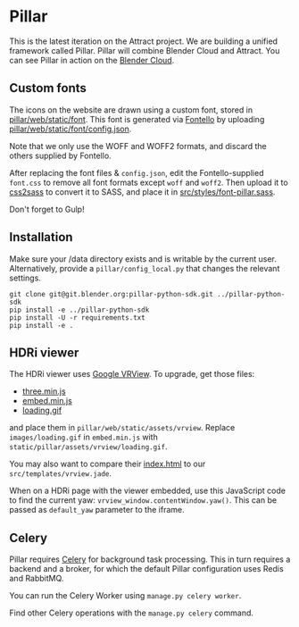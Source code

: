 Pillar
======

This is the latest iteration on the Attract project. We are building a unified
framework called Pillar. Pillar will combine Blender Cloud and Attract. You
can see Pillar in action on the [Blender Cloud](https://cloud.bender.org).

## Custom fonts

The icons on the website are drawn using a custom font, stored in
[pillar/web/static/font](pillar/web/static/font).
This font is generated via [Fontello](http://fontello.com/) by uploading
[pillar/web/static/font/config.json](pillar/web/static/font/config.json).

Note that we only use the WOFF and WOFF2 formats, and discard the others
supplied by Fontello.

After replacing the font files & `config.json`, edit the Fontello-supplied
`font.css` to remove all font formats except `woff` and `woff2`. Then upload
it to [css2sass](http://css2sass.herokuapp.com/) to convert it to SASS, and
place it in [src/styles/font-pillar.sass](src/styles/font-pillar.sass).

Don't forget to Gulp!


## Installation

Make sure your /data directory exists and is writable by the current user.
Alternatively, provide a `pillar/config_local.py` that changes the relevant
settings.

```
git clone git@git.blender.org:pillar-python-sdk.git ../pillar-python-sdk
pip install -e ../pillar-python-sdk
pip install -U -r requirements.txt
pip install -e .
```

## HDRi viewer

The HDRi viewer uses [Google VRView](https://github.com/googlevr/vrview). To upgrade,
get those files:

* [three.min.js](https://raw.githubusercontent.com/googlevr/vrview/master/build/three.min.js)
* [embed.min.js](https://raw.githubusercontent.com/googlevr/vrview/master/build/embed.min.js)
* [loading.gif](https://raw.githubusercontent.com/googlevr/vrview/master/images/loading.gif)

and place them in `pillar/web/static/assets/vrview`. Replace `images/loading.gif` in `embed.min.js` with `static/pillar/assets/vrview/loading.gif`.

You may also want to compare their
[index.html](https://raw.githubusercontent.com/googlevr/vrview/master/index.html) to our
`src/templates/vrview.jade`.

When on a HDRi page with the viewer embedded, use this JavaScript code to find the current
yaw: `vrview_window.contentWindow.yaw()`. This can be passed as `default_yaw` parameter to
the iframe.

## Celery

Pillar requires [Celery](http://www.celeryproject.org/) for background task processing. This in
turn requires a backend and a broker, for which the default Pillar configuration uses Redis and
RabbitMQ.

You can run the Celery Worker using `manage.py celery worker`.

Find other Celery operations with the `manage.py celery` command.
